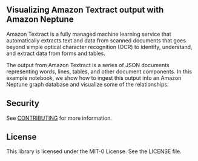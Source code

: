 ## Visualizing Amazon Textract output with Amazon Neptune

Amazon Textract is a fully managed machine learning service that automatically extracts text and data from scanned documents that goes beyond simple optical character recognition (OCR) to identify, understand, and extract data from forms and tables. 

The output from Amazon Textract is a series of JSON documents representing words, lines, tables, and other document components.  In this example notebook, we show how to ingest this output into an Amazon Neptune graph database and visualize some of the relationships.


## Security

See [CONTRIBUTING](CONTRIBUTING.md#security-issue-notifications) for more information.

## License

This library is licensed under the MIT-0 License. See the LICENSE file.


